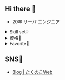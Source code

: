 ## Hi there 👋
- 20卒 サーバ エンジニア


<details>
<summary>Skill set💡</summary>
  
- Java
- C
- Python
- Git
- Vim
- (HTML/JS/CSS)
- (AWS)
- (Arduino)
- (Go)
- (Unity (C#))
</details>

<details>
<summary>資格🌱</summary>

- 第二種 電気工事士
- 危険物取扱者 乙種4類
- 原付き・普通・中型・大型自動車免許
- 秘書検定 2級
- 第３級アマチュア無線技士
- 基本情報技術者
- 応用情報技術者
- ネットワークスペシャリスト
- 情報処理安全確保支援士
  - 未登録セキスペ
- ルービックキュービスト
</details>

<details>
<summary>Favorite🔭</summary>

- 自宅サーバ
- ネットワーク
  - RTX1100
  - RTX1200
  - Unifi
- IoT
  - ESP32
  - Raspberry Pi
- 資格取得
- カメラ
- 車
</details>

## SNS💬
- [Blog | たくのこWeb](https://www.takunoko.com/)

<!--
**takunoko/takunoko** is a ✨ _special_ ✨ repository because its `README.md` (this file) appears on your GitHub profile.

Here are some ideas to get you started:

- 🔭 I’m currently working on ...
- 🌱 I’m currently learning ...
- 👯 I’m looking to collaborate on ...
- 🤔 I’m looking for help with ...
- 💬 Ask me about ...
- 📫 How to reach me: ...
- 😄 Pronouns: ...
- ⚡ Fun fact: ...
-->
